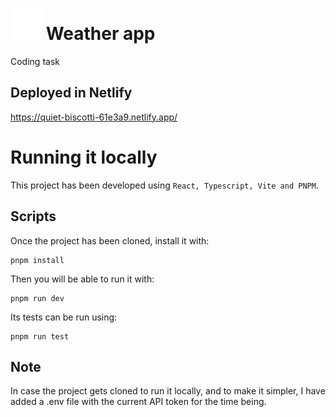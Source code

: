 # ![weather-app](public/weather.svg) Weather app

Coding task

## Deployed in Netlify

https://quiet-biscotti-61e3a9.netlify.app/

# Running it locally

This project has been developed using `React, Typescript, Vite and PNPM`.

## Scripts

Once the project has been cloned, install it with:

```
pnpm install
```

Then you will be able to run it with:

```
pnpm run dev
```

Its tests can be run using:

```
pnpm run test
```

## Note

In case the project gets cloned to run it locally, and to make it simpler, I have added a .env file with the current API token for the time being.
